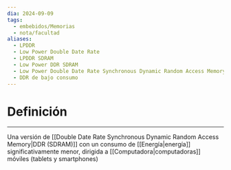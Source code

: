 ```yaml
---
dia: 2024-09-09
tags:
  - embebidos/Memorias
  - nota/facultad
aliases:
  - LPDDR
  - Low Power Double Date Rate
  - LPDDR SDRAM
  - Low Power DDR SDRAM
  - Low Power Double Date Rate Synchronous Dynamic Random Access Memory
  - DDR de bajo consumo
---
```

# Definición
---
Una versión de [[Double Date Rate Synchronous Dynamic Random Access Memory|DDR (SDRAM)]] con un consumo de [[Energía|energía]] significativamente menor, dirigida a [[Computadora|computadoras]] móviles (tablets y smartphones)